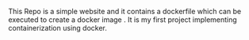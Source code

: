 This Repo is a simple website and it contains a dockerfile which can be executed to create a docker image .
It is my first project implementing containerization using docker.
